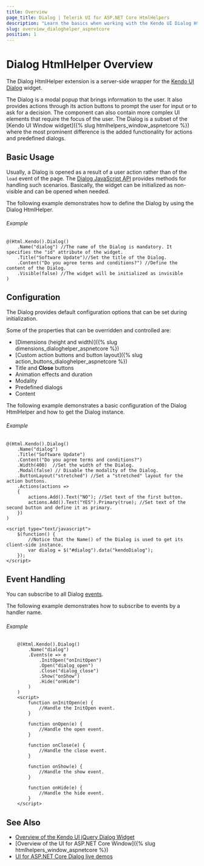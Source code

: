 ```yaml
---
title: Overview
page_title: Dialog | Telerik UI for ASP.NET Core HtmlHelpers
description: "Learn the basics when working with the Kendo UI Dialog HtmlHelper for ASP.NET Core (MVC 6 or ASP.NET Core MVC)."
slug: overview_dialoghelper_aspnetcore
position: 1
---
```


# Dialog HtmlHelper Overview

The Dialog HtmlHelper extension is a server-side wrapper for the [Kendo UI Dialog](https://demos.telerik.com/kendo-ui/dialog/index) widget.

The Dialog is a modal popup that brings information to the user. It also provides actions through its action buttons to prompt the user for input or to ask for a decision. The component can also contain more complex UI elements that require the focus of the user. The Dialog is a subset of the [Kendo UI Window widget]({% slug htmlhelpers_window_aspnetcore %}) where the most prominent difference is the added functionality for actions and predefined dialogs.

## Basic Usage

Usually, a Dialog is opened as a result of a user action rather than of the `load` event of the page. The [Dialog JavaScript API](https://docs.telerik.com/kendo-ui/api/javascript/ui/dialog) provides methods for handling such scenarios. Basically, the widget can be initialized as non-visible and can be opened when needed.

The following example demonstrates how to define the Dialog by using the Dialog HtmlHelper.

###### Example

    @(Html.Kendo().Dialog()
        .Name("dialog") //The name of the Dialog is mandatory. It specifies the "id" attribute of the widget.
        .Title("Software Update")//Set the title of the Dialog.
        .Content("Do you agree terms and conditions?") //Define the content of the Dialog.
        .Visible(false) //The widget will be initialized as invisible
    )

## Configuration

The Dialog provides default configuration options that can be set during initialization.

Some of the properties that can be overridden and controlled are:

* [Dimensions (height and width)]({% slug dimensions_dialoghelper_aspnetcore %})
* [Custom action buttons and button layout]({% slug action_buttons_dialoghelper_aspnetcore %})
* Title and **Close** buttons
* Animation effects and duration
* Modality
* Predefined dialogs
* Content

The following example demonstrates a basic configuration of the Dialog HtmlHelper and how to get the Dialog instance.

###### Example

    @(Html.Kendo().Dialog()
        .Name("dialog")
        .Title("Software Update")
        .Content("Do you agree terms and conditions?")
        .Width(400)  //Set the width of the Dialog.
        .Modal(false) // Disable the modality of the Dialog.
        .ButtonLayout("stretched") //Set a "stretched" layout for the action buttons.
        .Actions(actions =>
        {
            actions.Add().Text("NO"); //Set text of the first button.
            actions.Add().Text("YES").Primary(true); //Set text of the second button and define it as primary.
        })
    )

    <script type="text/javascript">
        $(function() {
            //Notice that the Name() of the Dialog is used to get its client-side instance.
            var dialog = $("#dialog").data("kendoDialog");
        });
    </script>

## Event Handling

You can subscribe to all Dialog [events](/api/Kendo.Mvc.UI.Fluent/DialogEventBuilder).

The following example demonstrates how to subscribe to events by a handler name.

###### Example

```
    @(Html.Kendo().Dialog()
        .Name("dialog")
        .Events(e => e
            .InitOpen("onInitOpen")
            .Open("dialog_open")
            .Close("dialog_close")
            .Show("onShow")
            .Hide("onHide")
        )
    )
    <script>
        function onInitOpen(e) {
            //Handle the InitOpen event.
        }

        function onOpen(e) {
            //Handle the open event.
        }

        function onClose(e) {
            //Handle the close event.
        }

        function onShow(e) {
            //Handle the show event.
        }

        function onHide(e) {
            //Handle the hide event.
        }
    </script>
```

## See Also

* [Overview of the Kendo UI jQuery Dialog Widget](https://docs.telerik.com/kendo-ui/controls/layout/dialog/overview)
* [Overview of the UI for ASP.NET Core Window]({% slug htmlhelpers_window_aspnetcore %})
* [UI for ASP.NET Core Dialog live demos](https://demos.telerik.com/aspnet-core/dialog)
